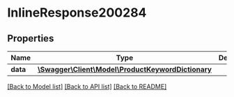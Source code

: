 # InlineResponse200284

## Properties
Name | Type | Description | Notes
------------ | ------------- | ------------- | -------------
**data** | [**\Swagger\Client\Model\ProductKeywordDictionary**](ProductKeywordDictionary.md) |  | [optional] 

[[Back to Model list]](../../README.md#documentation-for-models) [[Back to API list]](../../README.md#documentation-for-api-endpoints) [[Back to README]](../../README.md)

